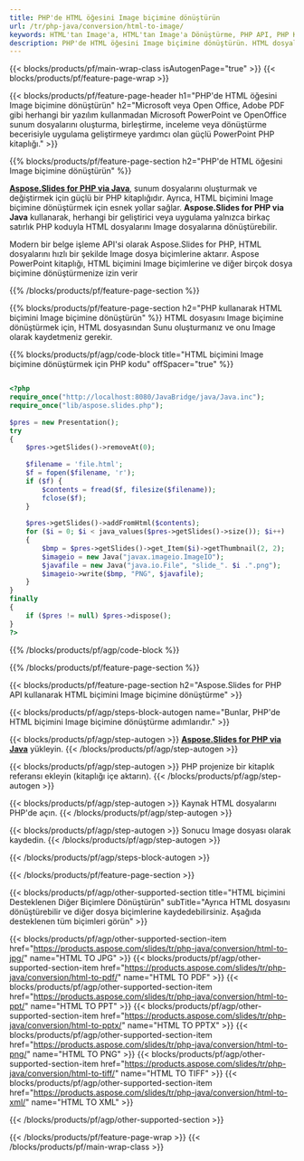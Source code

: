 ```yaml
---
title: PHP'de HTML öğesini Image biçimine dönüştürün
url: /tr/php-java/conversion/html-to-image/
keywords: HTML'tan Image'a, HTML'tan Image'a Dönüştürme, PHP API, PHP Kitaplığı, HTML, Image
description: PHP'de HTML öğesini Image biçimine dönüştürün. HTML dosyalarını Image biçimine dönüştürmek için PowerPoint PHP API kullanın
---
```


{{< blocks/products/pf/main-wrap-class isAutogenPage="true" >}}
{{< blocks/products/pf/feature-page-wrap >}}

{{< blocks/products/pf/feature-page-header h1="PHP'de HTML öğesini Image biçimine dönüştürün" h2="Microsoft veya Open Office, Adobe PDF gibi herhangi bir yazılım kullanmadan Microsoft PowerPoint ve OpenOffice sunum dosyalarını oluşturma, birleştirme, inceleme veya dönüştürme becerisiyle uygulama geliştirmeye yardımcı olan güçlü PowerPoint PHP kitaplığı." >}}

{{% blocks/products/pf/feature-page-section h2="PHP'de HTML öğesini Image biçimine dönüştürün" %}}

[**Aspose.Slides for PHP via Java**](https://products.aspose.com/slides/tr/php-java/), sunum dosyalarını oluşturmak ve değiştirmek için güçlü bir PHP kitaplığıdır. Ayrıca, HTML biçimini Image biçimine dönüştürmek için esnek yollar sağlar. **Aspose.Slides for PHP via Java** kullanarak, herhangi bir geliştirici veya uygulama yalnızca birkaç satırlık PHP koduyla HTML dosyalarını Image dosyalarına dönüştürebilir.

Modern bir belge işleme API'si olarak Aspose.Slides for PHP, HTML dosyalarını hızlı bir şekilde Image dosya biçimlerine aktarır. Aspose PowerPoint kitaplığı, HTML biçimini Image biçimlerine ve diğer birçok dosya biçimine dönüştürmenize izin verir

{{% /blocks/products/pf/feature-page-section %}}

{{% blocks/products/pf/feature-page-section  h2="PHP kullanarak HTML biçimini Image biçimine dönüştürün" %}}
HTML dosyasını Image biçimine dönüştürmek için, HTML dosyasından Sunu oluşturmanız ve onu Image olarak kaydetmeniz gerekir.

{{% blocks/products/pf/agp/code-block title="HTML biçimini Image biçimine dönüştürmek için PHP kodu" offSpacer="true" %}}

```php

<?php
require_once("http://localhost:8080/JavaBridge/java/Java.inc");
require_once("lib/aspose.slides.php");
        
$pres = new Presentation();
try
{
    $pres->getSlides()->removeAt(0);
    
    $filename = 'file.html';
    $f = fopen($filename, 'r');
    if ($f) {
        $contents = fread($f, filesize($filename));
        fclose($f);
    }
    
    $pres->getSlides()->addFromHtml($contents);        
    for ($i = 0; $i < java_values($pres->getSlides()->size()); $i++)
    {
        $bmp = $pres->getSlides()->get_Item($i)->getThumbnail(2, 2);
        $imageio = new Java("javax.imageio.ImageIO");
        $javafile = new Java("java.io.File", "slide_". $i .".png");
        $imageio->write($bmp, "PNG", $javafile);
    }        
}
finally
{
    if ($pres != null) $pres->dispose();
}
?>
```


{{% /blocks/products/pf/agp/code-block %}}

{{% /blocks/products/pf/feature-page-section %}}

{{< blocks/products/pf/feature-page-section  h2="Aspose.Slides for PHP API kullanarak HTML biçimini Image biçimine dönüştürme" >}}

{{< blocks/products/pf/agp/steps-block-autogen name="Bunlar, PHP'de HTML biçimini Image biçimine dönüştürme adımlarıdır." >}}

{{< blocks/products/pf/agp/step-autogen >}}
[**Aspose.Slides for PHP via Java**](https://products.aspose.com/slides/tr/php-java/) yükleyin.
{{< /blocks/products/pf/agp/step-autogen >}}

{{< blocks/products/pf/agp/step-autogen >}}
PHP projenize bir kitaplık referansı ekleyin (kitaplığı içe aktarın).
{{< /blocks/products/pf/agp/step-autogen >}}

{{< blocks/products/pf/agp/step-autogen >}}
Kaynak HTML dosyalarını PHP'de açın.
{{< /blocks/products/pf/agp/step-autogen >}}

{{< blocks/products/pf/agp/step-autogen >}}
Sonucu Image dosyası olarak kaydedin.
{{< /blocks/products/pf/agp/step-autogen >}}

{{< /blocks/products/pf/agp/steps-block-autogen >}}

{{< /blocks/products/pf/feature-page-section >}}

{{< blocks/products/pf/agp/other-supported-section title="HTML biçimini Desteklenen Diğer Biçimlere Dönüştürün" subTitle="Ayrıca HTML dosyasını dönüştürebilir ve diğer dosya biçimlerine kaydedebilirsiniz. Aşağıda desteklenen tüm biçimleri görün" >}}

{{< blocks/products/pf/agp/other-supported-section-item href="https://products.aspose.com/slides/tr/php-java/conversion/html-to-jpg/" name="HTML TO JPG" >}}
{{< blocks/products/pf/agp/other-supported-section-item href="https://products.aspose.com/slides/tr/php-java/conversion/html-to-pdf/" name="HTML TO PDF" >}}
{{< blocks/products/pf/agp/other-supported-section-item href="https://products.aspose.com/slides/tr/php-java/conversion/html-to-ppt/" name="HTML TO PPT" >}}
{{< blocks/products/pf/agp/other-supported-section-item href="https://products.aspose.com/slides/tr/php-java/conversion/html-to-pptx/" name="HTML TO PPTX" >}}
{{< blocks/products/pf/agp/other-supported-section-item href="https://products.aspose.com/slides/tr/php-java/conversion/html-to-png/" name="HTML TO PNG" >}}
{{< blocks/products/pf/agp/other-supported-section-item href="https://products.aspose.com/slides/tr/php-java/conversion/html-to-tiff/" name="HTML TO TIFF" >}}
{{< blocks/products/pf/agp/other-supported-section-item href="https://products.aspose.com/slides/tr/php-java/conversion/html-to-xml/" name="HTML TO XML" >}}


{{< /blocks/products/pf/agp/other-supported-section >}}

{{< /blocks/products/pf/feature-page-wrap >}}
{{< /blocks/products/pf/main-wrap-class >}}